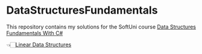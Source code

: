 # DataStructuresFundamentals
This repository contains my solutions for the SoftUni course [Data Structures Fundamentals With C#](https://softuni.bg/trainings/3921/data-structures-fundamentals-with-csharp-november-2022)


👈🏻[Linear Data Structures](https://github.com/NikolaMadzharov/DataStructuresFundamentals/tree/main/01.Linear%20Data%20Structures%20-%20Lab)
